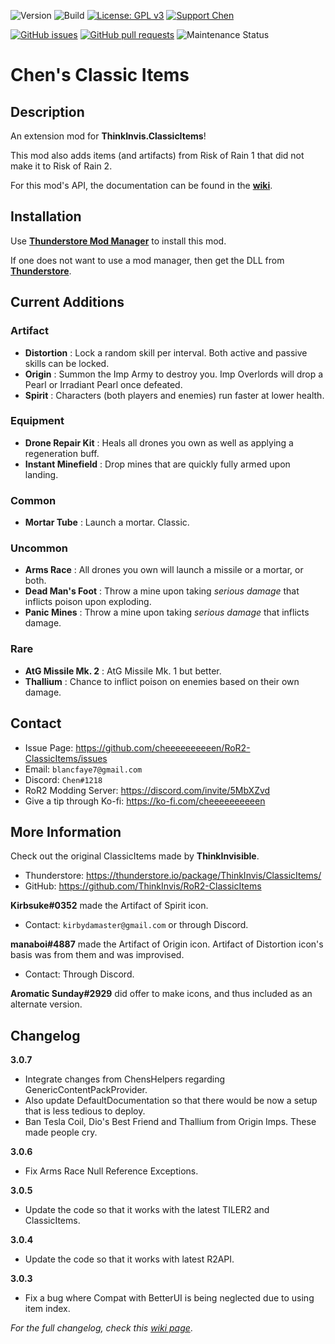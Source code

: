 ![Version](https://img.shields.io/badge/Version-3.0.7-orange)
![Build](https://github.com/cheeeeeeeeeen/RoR2-ClassicItems/workflows/Build/badge.svg)
[![License: GPL v3](https://img.shields.io/badge/License-GPLv3-blue.svg)](https://www.gnu.org/licenses/gpl-3.0)
[![Support Chen](https://img.shields.io/badge/Support-Chen-ff69b4)](https://ko-fi.com/cheeeeeeeeeen)

[![GitHub issues](https://img.shields.io/github/issues/cheeeeeeeeeen/RoR2-ClassicItems)](https://github.com/cheeeeeeeeeen/RoR2-ClassicItems/issues)
[![GitHub pull requests](https://img.shields.io/github/issues-pr/cheeeeeeeeeen/RoR2-ClassicItems)](https://github.com/cheeeeeeeeeen/RoR2-ClassicItems/pulls)
![Maintenance Status](https://img.shields.io/badge/Maintainance-Active-brightgreen)

# Chen's Classic Items

## Description

An extension mod for **ThinkInvis.ClassicItems**!

This mod also adds items (and artifacts) from Risk of Rain 1 that did not make it to Risk of Rain 2.

For this mod's API, the documentation can be found in the **[wiki](https://github.com/cheeeeeeeeeen/RoR2-ClassicItems/wiki/xeu4S0yNjk4zZlj9T72lMw)**.

## Installation

Use **[Thunderstore Mod Manager](https://www.overwolf.com/app/Thunderstore-Thunderstore_Mod_Manager)** to install this mod.

If one does not want to use a mod manager, then get the DLL from **[Thunderstore](https://thunderstore.io/package/Chen/ChensClassicItems/)**.

## Current Additions
### Artifact
- **Distortion** : Lock a random skill per interval. Both active and passive skills can be locked.
- **Origin** : Summon the Imp Army to destroy you. Imp Overlords will drop a Pearl or Irradiant Pearl once defeated.
- **Spirit** : Characters (both players and enemies) run faster at lower health.
### Equipment
- **Drone Repair Kit** : Heals all drones you own as well as applying a regeneration buff.
- **Instant Minefield** : Drop mines that are quickly fully armed upon landing.
### Common
- **Mortar Tube** : Launch a mortar. Classic.
### Uncommon
- **Arms Race** : All drones you own will launch a missile or a mortar, or both.
- **Dead Man's Foot** : Throw a mine upon taking *serious damage* that inflicts poison upon exploding.
- **Panic Mines** : Throw a mine upon taking *serious damage* that inflicts damage. 
### Rare
- **AtG Missile Mk. 2** : AtG Missile Mk. 1 but better.
- **Thallium** : Chance to inflict poison on enemies based on their own damage.

## Contact
- Issue Page: https://github.com/cheeeeeeeeeen/RoR2-ClassicItems/issues
- Email: `blancfaye7@gmail.com`
- Discord: `Chen#1218`
- RoR2 Modding Server: https://discord.com/invite/5MbXZvd
- Give a tip through Ko-fi: https://ko-fi.com/cheeeeeeeeeen

## More Information

Check out the original ClassicItems made by **ThinkInvisible**.
- Thunderstore: https://thunderstore.io/package/ThinkInvis/ClassicItems/
- GitHub: https://github.com/ThinkInvis/RoR2-ClassicItems

**Kirbsuke#0352** made the Artifact of Spirit icon.
- Contact: `kirbydamaster@gmail.com` or through Discord.

**manaboi#4887** made the Artifact of Origin icon. Artifact of Distortion icon's basis was from them and was improvised.
- Contact: Through Discord.

**Aromatic Sunday#2929** did offer to make icons, and thus included as an alternate version.

## Changelog

**3.0.7**
- Integrate changes from ChensHelpers regarding GenericContentPackProvider.
- Also update DefaultDocumentation so that there would be now a setup that is less tedious to deploy.
- Ban Tesla Coil, Dio's Best Friend and Thallium from Origin Imps. These made people cry.

**3.0.6**
- Fix Arms Race Null Reference Exceptions.

**3.0.5**
- Update the code so that it works with the latest TILER2 and ClassicItems.

**3.0.4**
- Update the code so that it works with latest R2API.

**3.0.3**
- Fix a bug where Compat with BetterUI is being neglected due to using item index.

*For the full changelog, check this [wiki page](https://github.com/cheeeeeeeeeen/RoR2-ClassicItems/wiki/Changelog)*.